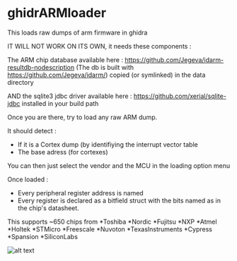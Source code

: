 # ghidrARMloader

This loads raw dumps of arm firmware in ghidra

IT WILL NOT WORK ON ITS OWN, it needs these components :

The ARM chip database available here :
https://github.com/Jegeva/idarm-resultdb-nodescription
(The db is built with https://github.com/Jegeva/idarm/)
copied (or symlinked) in the data directory

AND the sqlite3 jdbc driver available here :
https://github.com/xerial/sqlite-jdbc
installed in your build path

Once you are there, try to load any raw ARM dump.

It should detect :
- If it is a Cortex dump (by identifiying the interrupt vector table
- The base adress (for cortexes)

You can then just select the vendor and the MCU in the loading option menu

Once loaded :
- Every peripheral register address is named
- Every register is declared as a bitfield struct with the bits named as in the chip's datasheet.


This supports ~650 chips from
*Toshiba
*Nordic
*Fujitsu
*NXP
*Atmel
*Holtek
*STMicro
*Freescale
*Nuvoton
*TexasInstruments
*Cypress
*Spansion
*SiliconLabs 

![alt text](./pics/GAL/png)